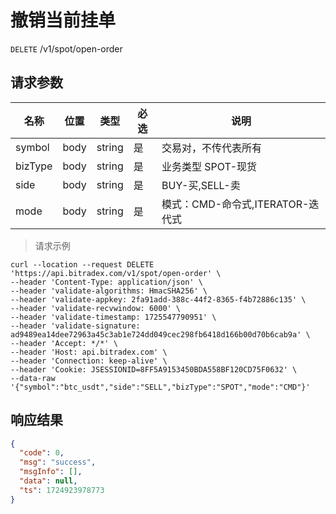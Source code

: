 # 撤销当前挂单

`DELETE` /v1/spot/open-order

## 请求参数

| 名称      | 位置   | 类型     | 必选 | 说明                      |
|---------|------|--------|----|-------------------------|
| symbol  | body | string | 是  | 交易对，不传代表所有	             |
| bizType | body | string | 是  | 业务类型 SPOT-现货	 |
| side    | body | string | 是  | BUY-买,SELL-卖	           |
| mode    | body | string | 是  | 模式：CMD-命令式,ITERATOR-迭代式 |

> 请求示例

```shell
curl --location --request DELETE 'https://api.bitradex.com/v1/spot/open-order' \
--header 'Content-Type: application/json' \
--header 'validate-algorithms: HmacSHA256' \
--header 'validate-appkey: 2fa91add-388c-44f2-8365-f4b72886c135' \
--header 'validate-recvwindow: 6000' \
--header 'validate-timestamp: 1725547790951' \
--header 'validate-signature: ad9489ea14dee72963a45c3ab1e724dd049cec298fb6418d166b00d70b6cab9a' \
--header 'Accept: */*' \
--header 'Host: api.bitradex.com' \
--header 'Connection: keep-alive' \
--header 'Cookie: JSESSIONID=8FF5A9153450BDA558BF120CD75F0632' \
--data-raw '{"symbol":"btc_usdt","side":"SELL","bizType":"SPOT","mode":"CMD"}'
```

## 响应结果

```json
{
  "code": 0,
  "msg": "success",
  "msgInfo": [],
  "data": null,
  "ts": 1724923978773
}
```

